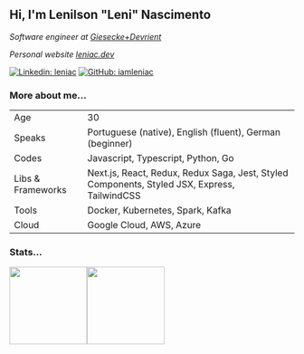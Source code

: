 ## Hi, I'm Lenilson "Leni" Nascimento

*Software engineer at <a href="https://www.gi-de.com" target="_blank">Giesecke+Devrient</a>*

*Personal website <a href="https://leniac.dev" target="_blank">leniac.dev</a>*

[![Linkedin: leniac](https://img.shields.io/badge/-leniac-blue?style=flat-square&logo=Linkedin&logoColor=white&link=https://www.linkedin.com/in/leniac/)](https://www.linkedin.com/in/leniac/)
[![GitHub: iamleniac](https://img.shields.io/github/followers/iamleniac?label=follow&style=social)](https://github.com/iamleniac)

### More about me...

| | |
|-|-|
| Age | 30 |
| Speaks | Portuguese (native), English (fluent), German (beginner) |
| Codes | Javascript, Typescript, Python, Go |
| Libs & Frameworks | Next.js, React, Redux, Redux Saga, Jest, Styled Components, Styled JSX, Express, TailwindCSS |
| Tools | Docker, Kubernetes, Spark, Kafka |
| Cloud | Google Cloud, AWS, Azure |

### Stats...
<a href="https://leniac.dev/"><img height="137px" src="https://github-readme-stats.vercel.app/api?username=iamleniac&hide_title=true&hide_border=true&show_icons=true&include_all_commits=true&count_private=true&line_height=21&text_color=fff&icon_color=fff&bg_color=202020&theme=white" /><!-- wi*quL3fcV --><img height="137px" src="https://github-readme-stats.vercel.app/api/top-langs/?username=l-leniac-l&hide=html,jupyter%20notebook,java,objective-c,css,shell,dockerfile&hide_title=true&hide_border=true&layout=compact&langs_count=5&text_color=fff&icon_color=fff&bg_color=202020&theme=white" /></a>
